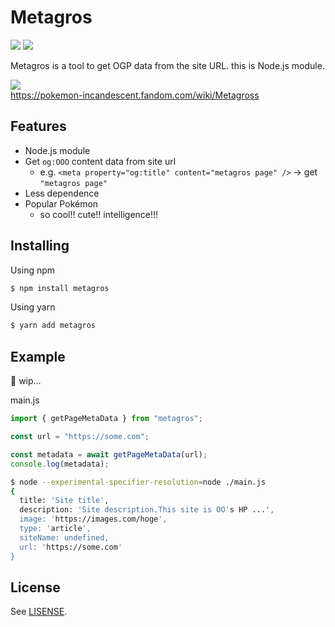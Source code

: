 # Metagros
![](https://github.com/igsr5/metagros/workflows/CI/badge.svg)
![](https://img.shields.io/badge/license-MIT-green)

Metagros is a tool to get OGP data from the site URL.
this is Node.js module.

![](https://static.wikia.nocookie.net/pokemon-radiance/images/0/01/059_Metagross.png/revision/latest/scale-to-width-down/308?cb=20200304023123)  
https://pokemon-incandescent.fandom.com/wiki/Metagross

## Features
- Node.js module
- Get `og:OOO` content data from site url
  - e.g.  `<meta property="og:title" content="metagros page" />` → get `"metagros page"`
- Less dependence
- Popular Pokémon
  - so cool!! cute!! intelligence!!!


## Installing
Using npm
```sh
$ npm install metagros
```
Using yarn
```sh
$ yarn add metagros
```

## Example

🚧 wip...

main.js
```ts
import { getPageMetaData } from "metagros";

const url = "https://some.com";

const metadata = await getPageMetaData(url);
console.log(metadata);
```

```sh
$ node --experimental-specifier-resolution=node ./main.js
{
  title: 'Site title',
  description: 'Site description.This site is OO's HP ...',
  image: 'https://images.com/hoge',
  type: 'article',
  siteName: undefined,
  url: 'https://some.com'
}
```



## License
See [LISENSE](https://github.com/igsr5/metagros/blob/master/LICENSE).
